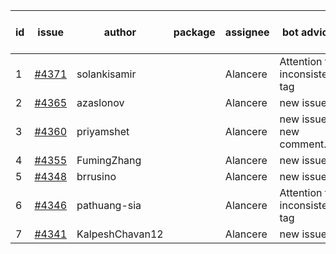 | id | issue | author | package | assignee | bot advice | created date of issue | target release date | date from target |
| ------ | ------ | ------ | ------ | ------ | ------ | ------ | ------ | :-----: |
| 1 | [#4371](https://github.com/Azure/sdk-release-request/issues/4371) | solankisamir |  | Alancere | Attention to inconsistent tag | 07-27 | 08-25 |  |
| 2 | [#4365](https://github.com/Azure/sdk-release-request/issues/4365) | azaslonov |  | Alancere | new issue. | 07-26 | 08-25 |  |
| 3 | [#4360](https://github.com/Azure/sdk-release-request/issues/4360) | priyamshet |  | Alancere | new issue. new comment. | 07-25 | 08-25 |  |
| 4 | [#4355](https://github.com/Azure/sdk-release-request/issues/4355) | FumingZhang |  | Alancere | new issue. | 07-21 | 08-25 |  |
| 5 | [#4348](https://github.com/Azure/sdk-release-request/issues/4348) | brrusino |  | Alancere | new issue. | 07-20 | 08-25 |  |
| 6 | [#4346](https://github.com/Azure/sdk-release-request/issues/4346) | pathuang-sia |  | Alancere | Attention to inconsistent tag | 07-19 | 08-25 |  |
| 7 | [#4341](https://github.com/Azure/sdk-release-request/issues/4341) | KalpeshChavan12 |  | Alancere | new issue. | 07-15 | 08-25 |  |
